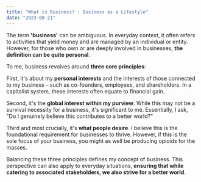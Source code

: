 ```yaml
---
title: "What is Business? : Business as a Lifestyle"
date: "2023-08-21"
---
```


The term **'business'** can be ambiguous. In everyday context, it often refers to activities that yield money and are managed by an individual or entity. However, for those who own or are deeply involved in businesses, **the definition can be quite personal**.

To me, business revolves around **three core principles**:

First, it's about my **personal interests** and the interests of those connected to my business – such as co-founders, employees, and shareholders. In a capitalist system, these interests often equate to financial gain.

Second, it's the **global interest within my purview**. While this may not be a survival necessity for a business, it's significant to me. Essentially, I ask, "Do I genuinely believe this contributes to a better world?"

Third and most crucially, it's **what people desire**. I believe this is the foundational requirement for businesses to thrive. However, if this is the sole focus of your business, you might as well be producing opioids for the masses.

Balancing these three principles defines my concept of business. This perspective can also apply to everyday situations, **ensuring that while catering to associated stakeholders, we also strive for a better world**.
